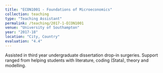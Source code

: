 ```yaml
---
title: "ECON1001 - Foundations of Microeconomics"
collection: teaching
type: "Teaching Assistant"
permalink: /teaching/2017-1-ECON1001
venue: "University of Southampton"
year: "2017-18"
location: "City, Country"
evaluation: "4.4"
---
```


Assisted in third year undergraduate dissertation drop-in surgeries. Support ranged from helping students with literature, coding (Stata), theory and modelling.
